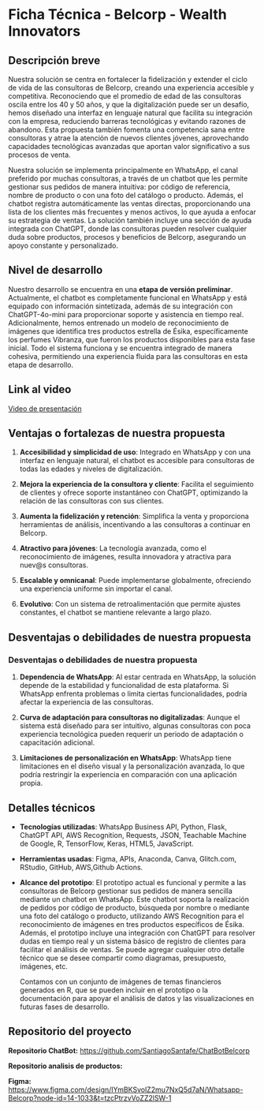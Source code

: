 # Ficha Técnica - Belcorp - Wealth Innovators

## Descripción breve
Nuestra solución se centra en fortalecer la fidelización y extender el ciclo de vida de las consultoras de Belcorp, creando una experiencia accesible y competitiva. Reconociendo que el promedio de edad de las consultoras oscila entre los 40 y 50 años, y que la digitalización puede ser un desafío, hemos diseñado una interfaz en lenguaje natural que facilita su integración con la empresa, reduciendo barreras tecnológicas y evitando razones de abandono. Esta propuesta también fomenta una competencia sana entre consultoras y atrae la atención de nuevos clientes jóvenes, aprovechando capacidades tecnológicas avanzadas que aportan valor significativo a sus procesos de venta.

Nuestra solución se implementa principalmente en WhatsApp, el canal preferido por muchas consultoras, a través de un chatbot que les permite gestionar sus pedidos de manera intuitiva: por código de referencia, nombre de producto o con una foto del catálogo o producto. Además, el chatbot registra automáticamente las ventas directas, proporcionando una lista de los clientes más frecuentes y menos activos, lo que ayuda a enfocar su estrategia de ventas. La solución también incluye una sección de ayuda integrada con ChatGPT, donde las consultoras pueden resolver cualquier duda sobre productos, procesos y beneficios de Belcorp, asegurando un apoyo constante y personalizado.

## Nivel de desarrollo
Nuestro desarrollo se encuentra en una **etapa de versión preliminar**. Actualmente, el chatbot es completamente funcional en WhatsApp y está equipado con información sintetizada, además de su integración con ChatGPT-4o-mini para proporcionar soporte y asistencia en tiempo real. Adicionalmente, hemos entrenado un modelo de reconocimiento de imágenes que identifica tres productos estrella de Ésika, específicamente los perfumes Vibranza, que fueron los productos disponibles para esta fase inicial. Todo el sistema funciona y se encuentra integrado de manera cohesiva, permitiendo una experiencia fluida para las consultoras en esta etapa de desarrollo.

## Link al video
[Video de presentación](URL)

## Ventajas o fortalezas de nuestra propuesta
1. **Accesibilidad y simplicidad de uso**: Integrado en WhatsApp y con una interfaz en lenguaje natural, el chatbot es accesible para consultoras de todas las edades y niveles de digitalización.

2. **Mejora la experiencia de la consultora y cliente**: Facilita el seguimiento de clientes y ofrece soporte instantáneo con ChatGPT, optimizando la relación de las consultoras con sus clientes.

3. **Aumenta la fidelización y retención**: Simplifica la venta y proporciona herramientas de análisis, incentivando a las consultoras a continuar en Belcorp.

4. **Atractivo para jóvenes**: La tecnología avanzada, como el reconocimiento de imágenes, resulta innovadora y atractiva para nuev@s consultoras.

5. **Escalable y omnicanal**: Puede implementarse globalmente, ofreciendo una experiencia uniforme sin importar el canal.

6. **Evolutivo**: Con un sistema de retroalimentación que permite ajustes constantes, el chatbot se mantiene relevante a largo plazo.

## Desventajas o debilidades de nuestra propuesta
### Desventajas o debilidades de nuestra propuesta

1. **Dependencia de WhatsApp**: Al estar centrada en WhatsApp, la solución depende de la estabilidad y funcionalidad de esta plataforma. Si WhatsApp enfrenta problemas o limita ciertas funcionalidades, podría afectar la experiencia de las consultoras.

2. **Curva de adaptación para consultoras no digitalizadas**: Aunque el sistema está diseñado para ser intuitivo, algunas consultoras con poca experiencia tecnológica pueden requerir un periodo de adaptación o capacitación adicional.

3. **Limitaciones de personalización en WhatsApp**: WhatsApp tiene limitaciones en el diseño visual y la personalización avanzada, lo que podría restringir la experiencia en comparación con una aplicación propia.

## Detalles técnicos
- **Tecnologías utilizadas**: WhatsApp Business API, Python, Flask, ChatGPT API, AWS Recognition, Requests, JSON, Teachable Machine de Google, R, TensorFlow, Keras, HTML5, JavaScript.
- **Herramientas usadas**: Figma, APIs, Anaconda, Canva, Glitch.com, RStudio, GitHub, AWS,Github Actions.
- **Alcance del prototipo**: El prototipo actual es funcional y permite a las consultoras de Belcorp gestionar sus pedidos de manera sencilla mediante un chatbot en WhatsApp. Este chatbot soporta la realización de pedidos por código de producto, búsqueda por nombre o mediante una foto del catálogo o producto, utilizando AWS Recognition para el reconocimiento de imágenes en tres productos específicos de Ésika. Además, el prototipo incluye una integración con ChatGPT para resolver dudas en tiempo real y un sistema básico de registro de clientes para facilitar el análisis de ventas.
  Se puede agregar cualquier otro detalle técnico que se desee compartir como diagramas, presupuesto, imágenes, etc.

  Contamos con un conjunto de imágenes de temas financieros generados en R, que se pueden incluir en el prototipo o la documentación para apoyar el análisis de datos y las visualizaciones en futuras fases de desarrollo.

## Repositorio del proyecto
**Repositorio ChatBot:**  https://github.com/SantiagoSantafe/ChatBotBelcorp

**Repositorio analisis de productos:**

**Figma:** https://www.figma.com/design/IYmBKSvolZ2mu7NxQ5d7aN/Whatsapp-Belcorp?node-id=14-1033&t=tzcPtrzvVoZZ2lSW-1
